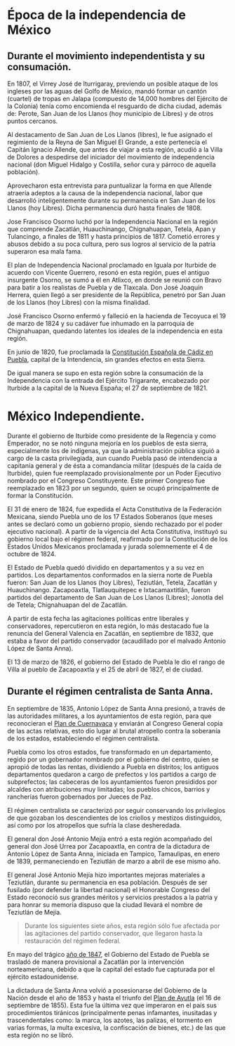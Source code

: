 # Época de la independencia de México

## Durante el movimiento independentista y su consumación.

En 1807, el Virrey José de Iturrigaray, previendo un posible ataque de los ingleses por las aguas del Golfo de México, mandó formar un cantón (cuartel) de tropas en Jalapa (compuesto de 14,000 hombres del Ejército de la Colonia) tenía como encomienda el resguardo de dicha ciudad, además de: Perote, San Juan de los Llanos (hoy municipio de Libres) y de otros puntos cercanos.

<Picture
    image="/img/virrey_jose_de_Iturrigaray.png"
    w="220" h="197"
    label="El Virrey José de Iturrigaray"/>

Al destacamento de San Juan de Los Llanos (libres), le fue asignado el regimiento de la Reyna de San Miguel El Grande, a este pertenecía el Capitán Ignacio Allende, que antes de viajar a esta región, acudió a la Villa de Dolores a despedirse del iniciador del movimiento de independencia nacional (don Miguel Hidalgo y Costilla, señor cura y párroco de aquella población).

<Picture
    image="/img/capitan_ignacio_allende.png"
    w="136" h="170"
    label="Capitán Ignacio Allende"/>

Aprovecharon esta entrevista para puntualizar la forma en que Allende atraería adeptos a la causa de la independencia nacional, labor que desarrolló inteligentemente durante su permanencia en San Juan de los Llanos (hoy Libres). Dicha permanencia duró hasta finales de 1808.

Jose Francisco Osorno luchó por la Independencia Nacional en la región que comprende Zacatlán, Huauchinango, Chignahuapan, Tetela, Apan y Tulancingo, a finales de 1811 y hasta principios de 1817. Cometió errores y abusos debido a su poca cultura, pero sus logros al servicio de la patria superaron esa mala fama.

<Picture
    image="/img/jose_rancisco_osorno.png"
    w="136" h="168"
    label="Jose Francisco Osorno"/>

El plan de Independencia Nacional proclamado en Iguala por Iturbide de acuerdo con Vicente Guerrero, resonó en esta región, pues el antiguo insurgente Osorno, se sumó a él en Atlixco, en donde se reunió con Bravo para batir a los realistas de Puebla y de Tlaxcala. Don José Joaquín Herrera, quien llegó a ser presidente de la República, penetró por San Juan de los Llanos (hoy Libres) con la misma finalidad.

José Francisco Osorno enfermó y falleció en la hacienda de Tecoyuca el 19 de marzo de 1824 y su cadáver fue inhumado en la parroquia de Chignahuapan, quedando latentes los ideales de la independencia en esta región.

En junio de 1820, fue proclamada la [Constitución Española de Cádiz en Puebla](https://relatosehistorias.mx/nuestras-historias/la-constitucion-de-cadiz-y-la-independencia-de-mexico), capital de la Intendencia, sin grandes efectos en esta Sierra.

De igual manera se supo  en esta región sobre  la consumación de la Independencia con la entrada del Ejército Trigarante, encabezado por Iturbide a la capital de la Nueva España; el 27 de septiembre de 1821.


# México Independiente.

Durante el gobierno de Iturbide como presidente de la Regencia y como Emperador, no se notó ninguna mejoría en los pueblos de esta sierra, especialmente los de indígenas, ya que la administración pública siguió a cargo de la casta privilegiada, aun cuando Puebla pasó de intendencia a capitanía general y de ésta a comandancia militar (después de la caída de Iturbide), quien fue reemplazado provisionalmente por un Poder Ejecutivo nombrado por el Congreso Constituyente. Este primer Congreso fue reemplazado en 1823 por un segundo, quien se ocupó principalmente de formar la Constitución.

El 31 de enero de 1824, fue expedida el Acta Constitutiva de la Federación Mexicana, siendo Puebla uno de los 17 Estados Soberanos (que meses antes se declaró como un gobierno propio, siendo rechazado por el poder ejecutivo nacional). A partir de la vigencia del Acta Constitutiva, instituyó su gobierno local bajo el régimen federal, reafirmado por la Constitución de los Estados Unidos Mexicanos proclamada y jurada solemnemente el 4 de octubre de 1824.

El Estado de Puebla quedó dividido en departamentos y a su vez en partidos. Los departamentos conformados en la sierra norte de Puebla fueron: San Juan de los Llanos (hoy Libres), Teziutlán, Tetela, Zacatlán y Huauchinango. Zacapoaxtla, Tlatlauquitepec e Ixtacamaxtitlán, fueron partidos del departamento de San Juan de Los Llanos (Libres); Jonotla del de Tetela; Chignahuapan del de Zacatlán.

A partir de esta fecha las agitaciones políticas entre liberales y conservadores, repercutieron en esta región, lo más destacado fue la renuncia del General Valencia en Zacatlán, en septiembre de 1832, que estaba a favor del partido conservador (acaudillado por el malvado Antonio López de Santa Anna).

El 13 de marzo de 1826, el gobierno del Estado de Puebla le dio el rango de Villa al pueblo de Zacapoaxtla y el 25 de abril de 1827, el de ciudad.

## Durante el régimen centralista  de Santa Anna.

En septiembre de 1835, Antonio López de Santa Anna presionó, a través de las autoridades militares, a los ayuntamientos de esta región, para que reconocieran el [Plan de Cuernavaca](https://es.wikipedia.org/wiki/Plan_de_Cuernavaca) y enviarán al Congreso General copia de las actas relativas, esto dio lugar al brutal atropello contra la soberanía de los estados, estableciendo el régimen centralista.

Puebla como los otros estados, fue transformado en un departamento, regido por un gobernador nombrado por el gobierno del centro, quien se apropió de todas las rentas, dividiendo a Puebla en distritos; los antiguos departamentos quedaron a cargo de prefectos y los partidos a cargo de subprefectos; las cabeceras de los ayuntamientos fueron presididos por alcaldes con atribuciones muy limitadas; los pueblos chicos, barrios y rancherías fueron gobernados por Jueces de Paz.

El régimen centralista se caracterizó por seguir conservando los privilegios de que gozaban los descendientes de los criollos y mestizos distinguidos, así como por los atropellos que sufría la clase desheredada.

El general don José Antonio Mejía entró a esta región acompañado del general don José Urrea por Zacapoaxtla, en contra de la dictadura de Antonio López de Santa Anna, iniciada en Tampico, Tamaulipas, en enero de 1839, permaneciendo en Teziutlán de marzo a abril de ese mismo año.

El general José Antonio Mejía hizo importantes mejoras materiales a Teziutlán, durante su permanencia en esa población. Después de ser fusilado (por defender la libertad nacional) el Honorable Congreso del Estado reconoció sus grandes méritos y servicios prestados a la patria y para honrar su memoria dispuso que la ciudad llevará el nombre de Teziutlán de Mejía.

> Durante los siguientes siete años, esta región sólo fue afectada por las agitaciones del partido conservador, que llegaron hasta la restauración del régimen federal.


En mayo del  trágico [año de 1847](https://es.wikipedia.org/wiki/Intervenci%C3%B3n_estadounidense_en_M%C3%A9xico), el Gobierno del Estado de Puebla se trasladó de manera provisional a Zacatlán por la intervención norteamericana, debido a que la capital del estado fue capturada por el ejército estadounidense.

La dictadura de Santa Anna volvió a posesionarse del Gobierno de la Nación desde el año de 1853 y hasta el triunfo del [Plan de Ayutla](https://es.wikipedia.org/wiki/Plan_de_Ayutla#:~:text=El%20Plan%20de%20Ayutla%20fue,Antonio%20L%C3%B3pez%20de%20Santa%20Anna.) (el 16 de septiembre de 1855). Esta fue la última vez que imperaron en el país sus procedimientos tiránicos (principalmente penas infamantes, inusitadas y trascendentales como: la marca, los azotes, las palizas, el tormento en varias formas, la multa excesiva, la confiscación de bienes, etc.) de las que esta región no se libró.


<Licence />